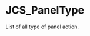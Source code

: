 <!--
   - $File: JCS_PanelType.html $
   - $Date: 2018-10-01 20:17:56 $
   - $Revision: $
   - $Creator: Jen-Chieh Shen $
   - $Notice: See LICENSE.txt for modification and distribution information
   -                   Copyright © 2018 by Shen, Jen-Chieh $
-->


<div id="content-header">
  <h1>JCS_PanelType</h1>
</div>

<p>
  List of all type of panel action.
</p>
